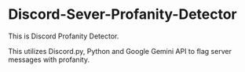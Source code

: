 # Discord-Sever-Profanity-Detector

This is Discord Profanity Detector.

This utilizes Discord.py, Python and Google Gemini API to flag server messages with profanity.
